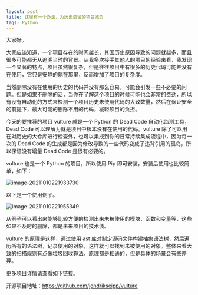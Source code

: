 ```yaml
---
layout: post
title: 这里有一个办法，为历史遗留的项目减负
tags: Python
---
```


大家好。

大家应该知道，一个项目存在的时间越长，其因历史原因导致的问题就越多，而且很多可能都无从追溯当时的背景。从我多次接手其他人的项目的经验来看，我发现一个显著的特点，项目虽然很复杂，但是往往项目中有很多的历史代码可能并没有在使用，它只是安静的躺在那里，反而增加了项目的复杂度。

当然删除没有在使用的历史的代码并没有那么容易，可能会引发一些不必要的问题。但是如果不删除的话，当你在了解这个项目的时候可能也会非常的费劲，所以有没有自动化的方式来检测一个项目历史未使用代码的大致数量，然后在保证安全的前提下，最大可能的删除不用的代码，减轻项目的负担。

今天的要推荐的项目 vulture 就是一个 Python 的 Dead Code 自动化监测工具，Dead Code 可以理解为就是项目中根本没有在使用的代码。vulture 除了可以用在对历史的大仓库进行检查外，也可以集成到你的日常持续集成流程中，因为每一次的 Dead Code 的生成都是因为修改导致的一些代码变成了违背引用的孤岛，所以保证没有增量 Dead Code 是很有必要的。

vulture 也是一个 Python 的项目，所以使用 Pip 即可安装，安装后使用也比较简单，如下：

![image-20211010221933730](https://7465-test-3c9b5e-books-1301492295.tcb.qcloud.la/images/compress_image-20211010221933730.png)

以下是一个使用例子。

![image-20211010221955349](https://7465-test-3c9b5e-books-1301492295.tcb.qcloud.la/images/compress_image-20211010221955349.png)

从例子可以看出来能够比较方便的检测出来未被使用的模块、函数和变量等，这些如果不及时的删除，都是未来项目的技术债。

vulture 的原理是这样，通过使用 ast 库对制定源码文件构建抽象语法树，然后遍历所有的语法树，记录使用的对象，这样就可以找到未被使用的对象。整体来看大致的扫描规则有点像垃圾回收算法，原理都是相通的，但是具体的场景会有些差异。

更多项目详情请查看如下链接。

开源项目地址：https://github.com/jendrikseipp/vulture
